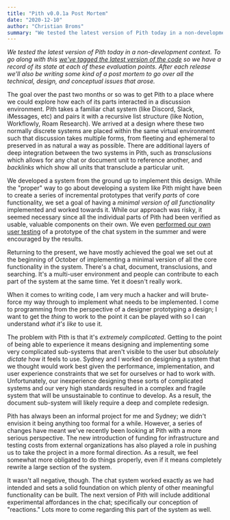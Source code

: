 ```yaml
---
title: "Pith v0.0.1a Post Mortem"
date: "2020-12-10"
author: "Christian Broms"
summary: "We tested the latest version of Pith today in a non-development context. To go along with this we've tagged the latest version of the code so we have a record of its state at each of these evaluation points. After each release we'll also be writing some kind of a post mortem to go over all the technical, design, and conceptual issues that arose."
---
```


*We tested the latest version of Pith today in a non-development context. To go along with this [we've tagged the latest version of the code](https://github.com/rainflame/pith/releases/tag/v0.0.1a) so we have a record of its state at each of these evaluation points. After each release we'll also be writing some kind of a post mortem to go over all the technical, design, and conceptual issues that arose.* 

The goal over the past two months or so was to get Pith to a place where we could explore how each of its parts interacted in a discussion environment. Pith takes a familiar chat system (like Discord, Slack, iMessages, etc) and pairs it with a recursive list structure (like Notion, Workflowly, Roam Research). We arrived at a design where these two normally discrete systems are placed within the same virtual environment such that discussion takes multiple forms, from fleeting and ephemeral to preserved in as natural a way as possible. There are additional layers of deep integration between the two systems in Pith, such as _transclusions_ which allows for any chat or document unit to reference another, and _backlinks_ which show all units that transclude a particular unit. 

We developed a system from the ground up to implement this design. While the "proper" way to go about developing a system like Pith might have been to create a series of incremental prototypes that verify *parts* of core functionality, we set a goal of having a *minimal version of all functionality* implemented and worked towards it. While our approach was risky, it seemed necessary since all the individual parts of Pith had been verified as usable, valuable components on their own. We even [performed our own user testing](https://why.pith.is/posts/testing-phase-1) of a prototype of the chat system in the summer and were encouraged by the results. 

Returning to the present, we have mostly achieved the goal we set out at the beginning of October of implementing a minimal version of all the core functionality in the system. There's a chat, document, transclusions, and searching. It's a multi-user environment and people can contribute to each part of the system at the same time. Yet it doesn't really work. 

When it comes to writing code, I am very much a hacker and will brute-force my way through to implement what needs to be implemented. I come to programming from the perspective of a designer prototyping a design; I want to get the *thing* to work to the point it can be played with so I can understand *what it's like* to use it. 

The problem with Pith is that it's *extremely complicated*. Getting to the point of being able to experience it means designing and implementing some very complicated sub-systems that aren't visible to the user but *absolutely dictate* how it feels to use. Sydney and I worked on designing a system that we thought would work best given the performance, implementation, and user experience constraints that we set for ourselves or had to work with. Unfortunately, our inexperience designing these sorts of complicated systems and our very high standards resulted in a complex and fragile system that will be unsustainable to continue to develop. As a result, the document sub-system will likely require a deep and complete redesign. 

Pith has always been an informal project for me and Sydney; we didn't envision it being anything too formal for a while. However, a series of changes have meant we've recently been looking at Pith with a more serious perspective. The new introduction of funding for infrastructure and testing costs from external organizations has also played a role in pushing us to take the project in a more formal direction. As a result, we feel somewhat more obligated to do things properly, even if it means completely rewrite a large section of the system.

It wasn't all negative, though. The chat system worked exactly as we had intended and sets a solid foundation on which plenty of other meaningful functionality can be built. The next version of Pith will include additional experimental affordances in the chat; specifically our conception of "reactions." Lots more to come regarding this part of the system as well. 








